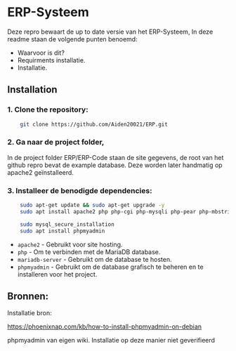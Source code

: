 # ERP-Systeem

Deze repro bewaart de up to date versie van het ERP-Systeem, In deze readme staan de volgende punten benoemd:
- Waarvoor is dit?
- Requirments installatie.
- Installatie.

## Installation

### 1. Clone the repository:
```bash
    git clone https://github.com/Aiden20021/ERP.git
```
### 2. Ga naar de project folder,
In de project folder ERP/ERP-Code staan de site gegevens, de root van het github repro bevat de example database.
Deze worden later handmatig op apache2 geïnstalleerd.
### 3. Installeer de benodigde dependencies:
```bash
    sudo apt-get update && sudo apt-get upgrade -y
    sudo apt install apache2 php php-cgi php-mysqli php-pear php-mbstring libapache2-mod-php php-common php-phpseclib php-mysql mariadb-server
```
```bash
    sudo mysql_secure_installation
    sudo apt install phpmyadmin
```

   - `apache2` - Gebruikt voor site hosting.
   - `php` - Om te verbinden met de MariaDB database.
   - `mariadb-server` - Gebruikt om de database te hosten.
   - `phpmyadmin` - Gebruikt om de database grafisch te beheren en te installeren voor het project.

## Bronnen:
Installatie bron:

https://phoenixnap.com/kb/how-to-install-phpmyadmin-on-debian

phpmyadmin van eigen wiki.
Installatie op deze manier niet geverifieerd
